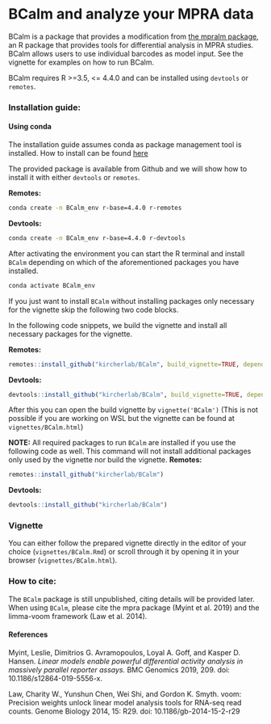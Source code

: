 # BCalm and analyze your MPRA data

BCalm is a package that provides a modification from [the mpralm package](https://github.com/hansenlab/mpra/tree/master), an R package that provides tools for differential analysis in MPRA studies.
BCalm allows users to use individual barcodes as model input.
See the vignette for examples on how to run BCalm.

BCalm requires R >=3.5, <= 4.4.0 and can be installed using `devtools` or `remotes`.

### Installation guide:

#### Using conda
The installation guide assumes conda as package management tool is installed. How to install can be found [here](https://docs.conda.io/projects/conda/en/latest/user-guide/install/index.html)

The provided package is available from Github and we will show how to install it with either `devtools` or `remotes`.

**Remotes:**
```bash
conda create -n BCalm_env r-base=4.4.0 r-remotes
```

**Devtools:**
```bash
conda create -n BCalm_env r-base=4.4.0 r-devtools
```
After activating the environment you can start the R terminal and install `BCalm` depending on which of the aforementioned packages you have installed. 

```bash
conda activate BCalm_env
```

If you just want to install `BCalm` without installing packages only necessary for the vignette skip the following two code blocks.  

In the following code snippets, we build the vignette and install all necessary packages for the vignette. 

**Remotes:**
```R
remotes::install_github("kircherlab/BCalm", build_vignette=TRUE, dependencies=TRUE)
```

**Devtools:**
```R
devtools::install_github("kircherlab/BCalm", build_vignette=TRUE, dependencies=TRUE)
```

After this you can open the build vignette by `vignette('BCalm')` (This is not possible if you are working on WSL but the vignette can be found at `vignettes/BCalm.html`)

**NOTE:** All required packages to run `BCalm` are installed if you use the following code as well. This command will not install additional packages only used by the vignette nor build the vignette.
**Remotes:**
```R
remotes::install_github("kircherlab/BCalm")
```

**Devtools:**
```R
devtools::install_github("kircherlab/BCalm")
```
### Vignette
You can either follow the prepared vignette directly in the editor of your choice (`vignettes/BCalm.Rmd`) or scroll through it by opening it in your browser (`vignettes/BCalm.html`).


### How to cite: 
The `BCalm` package is still unpublished, citing details will be provided later. When using `BCalm`, please cite the mpra package (Myint et al. 2019) and the limma-voom framework (Law et al. 2014).

#### References
Myint, Leslie, Dimitrios G. Avramopoulos, Loyal A. Goff, and Kasper D. Hansen. *Linear models enable powerful differential activity analysis in massively parallel reporter assays.* BMC Genomics 2019, 209. doi: 10.1186/s12864-019-5556-x.
 
Law, Charity W., Yunshun Chen, Wei Shi, and Gordon K. Smyth. voom: Precision weights unlock linear model analysis tools for RNA-seq read counts. Genome Biology 2014, 15: R29. doi: 10.1186/gb-2014-15-2-r29
